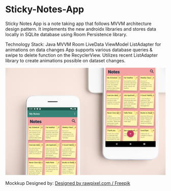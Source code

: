 # Sticky-Notes-App

Sticky Notes App is a note taking app that follows MVVM architecture design pattern. It implements the new androidx libraries and stores data locally in SQLite database using Room Persistence library.

Technology Stack:
Java
MVVM
Room
LiveData
ViewModel
ListAdapter for animations on data changes
App supports various database queries & swipe to delete function on the RecyclerView. Utilizes recent ListAdapter library to create animations possible on dataset changes.

![Screenshot](notesapp.png)

Mockkup Designed by: <a href="http://www.freepik.com">Designed by rawpixel.com / Freepik</a>
